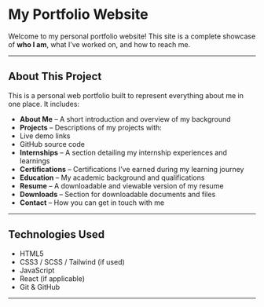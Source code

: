 #  My Portfolio Website

Welcome to my personal portfolio website! This site is a complete showcase of **who I am**, what I’ve worked on, and how to reach me.

---

##  About This Project

This is a personal web portfolio built to represent everything about me in one place. It includes:

-  **About Me** – A short introduction and overview of my background
-  **Projects** – Descriptions of my projects with:
  -  Live demo links
  -  GitHub source code
-  **Internships** – A section detailing my internship experiences and learnings
-  **Certifications** – Certifications I’ve earned during my learning journey
-  **Education** – My academic background and qualifications
-  **Resume** – A downloadable and viewable version of my resume
-  **Downloads** – Section for downloadable documents and files
-  **Contact** – How you can get in touch with me

---


##  Technologies Used

- HTML5
- CSS3 / SCSS / Tailwind (if used)
- JavaScript
- React (if applicable)
- Git & GitHub

---




